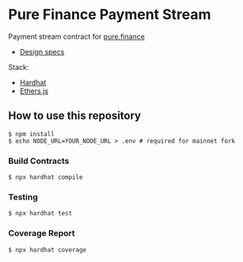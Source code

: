 # Pure Finance Payment Stream
Payment stream contract for [pure.finance](https://pure.finance)
- [Design specs](https://docs.google.com/document/d/17xmWzQTd_gW2GGcn-mgoRBR6kHcjV--LJhkv-frAcls/edit#heading=h.cljfvymqw9x2)

Stack:
- [Hardhat](https://hardhat.org/)
- [Ethers.js](https://docs.ethers.io/v5/)

## How to use this repository

```
$ npm install
$ echo NODE_URL=YOUR_NODE_URL > .env # required for mainnet fork
```

### Build Contracts
```
$ npx hardhat compile
```

### Testing
```
$ npx hardhat test
```

### Coverage Report
```
$ npx hardhat coverage
```